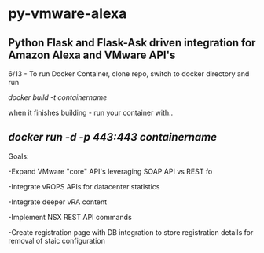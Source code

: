 # py-vmware-alexa
Python Flask and Flask-Ask driven integration for Amazon Alexa and VMware API's 
------------------------------------------------------------------------------
6/13 - To run Docker Container, clone repo, switch to docker directory and run

*docker build -t containername*

when it finishes building - run your container with.. 

*docker run -d -p 443:443 containername*
------------------------------------------------------------------------------

Goals: 

-Expand VMware "core" API's leveraging SOAP API vs REST fo

-Integrate vROPS APIs for datacenter statistics 

-Integrate deeper vRA content 

-Implement NSX REST API commands 

-Create registration page with DB integration to store registration details for removal of staic configuration